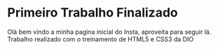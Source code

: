 # Primeiro Trabalho Finalizado
Olá bem vindo a minha pagina inicial do Insta, aproveita para seguir lá.
Trabalho realizado com o treinamento de HTML5 e CSS3 da DIO
